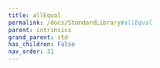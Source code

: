 ```yaml
---
title: allEqual
permalink: /docs/StandardLibrary#allEqual
parent: intrinsics
grand_parent: std
has_children: False
nav_order: 31
---
```


